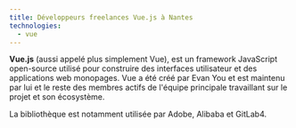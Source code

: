 ```yaml
---
title: Développeurs freelances Vue.js à Nantes
technologies:
  - vue
---
```


**Vue.js** (aussi appelé plus simplement Vue), est un framework JavaScript open-source utilisé pour construire des interfaces utilisateur et des applications web monopages. Vue a été créé par Evan You et est maintenu par lui et le reste des membres actifs de l'équipe principale travaillant sur le projet et son écosystème.

La bibliothèque est notamment utilisée par Adobe, Alibaba et GitLab4.

